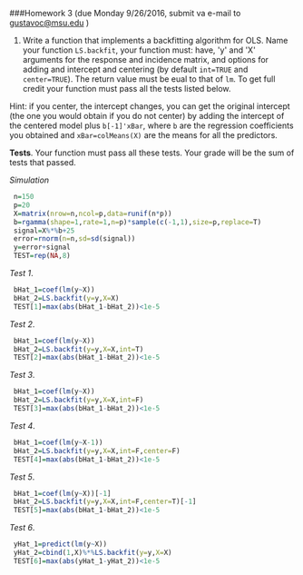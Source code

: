###Homework 3
(due Monday 9/26/2016, submit va e-mail to gustavoc@msu.edu )

1. Write a function that implements a backfitting algorithm for OLS. Name your function `LS.backfit`, your function must: have, 'y' and 'X' 
arguments for the response and incidence matrix, and options for adding and intercept and centering (by default `int=TRUE` and `center=TRUE`).
The return value must be eual to that of `lm`. To get full credit your function must pass all the tests listed below.


Hint: if you center, the intercept changes, you can get the original intercept (the one you would obtain if you do not center) by adding the 
intercept of the centered model plus `b[-1]'xBar`, where `b` are the regression coefficients you obtained and `xBar=colMeans(X)` are the means for
all the predictors.


**Tests**. Your function must pass all these tests. Your grade will be the sum of tests that passed.

*Simulation*

```R
 n=150
 p=20
 X=matrix(nrow=n,ncol=p,data=runif(n*p))
 b=rgamma(shape=1,rate=1,n=p)*sample(c(-1,1),size=p,replace=T)
 signal=X%*%b+25
 error=rnorm(n=n,sd=sd(signal))
 y=error+signal
 TEST=rep(NA,8)  
```

*Test 1*.
```R
 bHat_1=coef(lm(y~X))
 bHat_2=LS.backfit(y=y,X=X)
 TEST[1]=max(abs(bHat_1-bHat_2))<1e-5
````

*Test 2*.
```R
 bHat_1=coef(lm(y~X))
 bHat_2=LS.backfit(y=y,X=X,int=T)
 TEST[2]=max(abs(bHat_1-bHat_2))<1e-5  
```

*Test 3*.
```R
 bHat_1=coef(lm(y~X))
 bHat_2=LS.backfit(y=y,X=X,int=F)
 TEST[3]=max(abs(bHat_1-bHat_2))<1e-5  
```

*Test 4*.
```R
 bHat_1=coef(lm(y~X-1))
 bHat_2=LS.backfit(y=y,X=X,int=F,center=F)
 TEST[4]=max(abs(bHat_1-bHat_2))<1e-5  
```


*Test 5*.
```R
 bHat_1=coef(lm(y~X))[-1]
 bHat_2=LS.backfit(y=y,X=X,int=F,center=T)[-1]
 TEST[5]=max(abs(bHat_1-bHat_2))<1e-5  
```

*Test 6*.
```R
 yHat_1=predict(lm(y~X))
 yHat_2=cbind(1,X)%*%LS.backfit(y=y,X=X)
 TEST[6]=max(abs(yHat_1-yHat_2))<1e-5  
```

